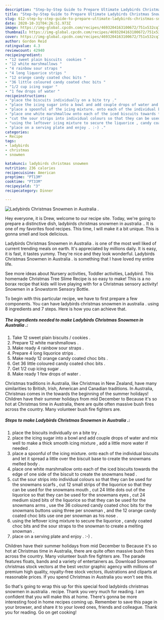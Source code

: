 ```yaml
---
description: "Step-by-Step Guide to Prepare Ultimate Ladybirds Christmas Snowmen in Australia ."
title: "Step-by-Step Guide to Prepare Ultimate Ladybirds Christmas Snowmen in Australia ."
slug: 612-step-by-step-guide-to-prepare-ultimate-ladybirds-christmas-snowmen-in-australia
date: 2020-10-31T04:26:51.973Z
image: https://img-global.cpcdn.com/recipes/4693204163100672/751x532cq70/ladybirds-christmas-snowmen-in-australia-recipe-main-photo.jpg
thumbnail: https://img-global.cpcdn.com/recipes/4693204163100672/751x532cq70/ladybirds-christmas-snowmen-in-australia-recipe-main-photo.jpg
cover: https://img-global.cpcdn.com/recipes/4693204163100672/751x532cq70/ladybirds-christmas-snowmen-in-australia-recipe-main-photo.jpg
author: Gordon Reid
ratingvalue: 4.3
reviewcount: 42940
recipeingredient:
- "12 sweet plain biscuits  cookies "
- "12 white marshmallows "
- "4 rainbow sour straps "
- "4 long liquorice strips "
- "12 orange candy coated choc bits "
- "36 little coloured candy coated choc bits "
- "1/2 cup icing sugar "
- "1 few drops of water "
recipeinstructions:
- "place the biscuits individually on a bite try ."
- "place the icing sugar into a bowl and add couple drops of water and mix well to make a thick smooth icing mixture , add a little more water if needed ."
- "place a spoonful of the icing mixture. onto each of the individual biscuits and let it spread a little over the biscuit base to create the snowmans melted body ."
- "place one white marshmallow onto each of the iced biscuits towards the edge of one side of the biscuit to create the snowmans head ."
- "cut the sour strips into individual colours so that they can be used for the snowmans scarfs , cut 12 small strips of the liquorice so that they can be used for the snowmans mouth , cut 24 little dots out of the liquorice so that they can be used for the snowmans eyes , cut 24 medium sized bits of the liquorice so that they can be used for the snowmans arms , use the 36 coloured candy coated choc bits for the snowmans buttons using three per snowman , and the 12 orange candy coated choc bits use one per snowman as his nose ."
- "using the leftover icing mixture to secure the liquorice , candy coated choc bits and the sour straps to the snowman to create a melting snowman ."
- "place on a serving plate and enjoy . :-) ."
categories:
- Recipe
tags:
- ladybirds
- christmas
- snowmen

katakunci: ladybirds christmas snowmen 
nutrition: 236 calories
recipecuisine: American
preptime: "PT13M"
cooktime: "PT33M"
recipeyield: "3"
recipecategory: Dinner

---
```



![Ladybirds Christmas Snowmen in Australia .](https://img-global.cpcdn.com/recipes/4693204163100672/751x532cq70/ladybirds-christmas-snowmen-in-australia-recipe-main-photo.jpg)

Hey everyone, it is Drew, welcome to our recipe site. Today, we're going to prepare a distinctive dish, ladybirds christmas snowmen in australia .. It is one of my favorites food recipes. This time, I will make it a bit unique. This is gonna smell and look delicious.

Ladybirds Christmas Snowmen in Australia . is one of the most well liked of current trending meals on earth. It's appreciated by millions daily. It is easy, it is fast, it tastes yummy. They're nice and they look wonderful. Ladybirds Christmas Snowmen in Australia . is something that I have loved my entire life.

See more ideas about Nursery activities, Toddler activities, Ladybird. This homemade Christmas Tree Slime Recipe is so easy to make! This is a no borax recipe that kids will love playing with for a Christmas sensory activity! Snowmen in a Snowstorm Sensory Bottle.


To begin with this particular recipe, we have to first prepare a few components. You can have ladybirds christmas snowmen in australia . using 8 ingredients and 7 steps. Here is how you can achieve that.

<!--inarticleads1-->

##### The ingredients needed to make Ladybirds Christmas Snowmen in Australia .:

1. Take 12 sweet plain biscuits / cookies .
1. Prepare 12 white marshmallows .
1. Make ready 4 rainbow sour straps .
1. Prepare 4 long liquorice strips .
1. Make ready 12 orange candy coated choc bits .
1. Get 36 little coloured candy coated choc bits .
1. Get 1/2 cup icing sugar .
1. Make ready 1 few drops of water .


Christmas traditions in Australia, like Christmas in New Zealand, have many similarities to British, Irish, American and Canadian traditions. In Australia, Christmas comes in the towards the beginning of the summer holidays! Children have their summer holidays from mid December to Because it&#39;s so hot at Christmas time in Australia, there are quite often massive bush fires across the country. Many volunteer bush fire fighters are. 

<!--inarticleads2-->

##### Steps to make Ladybirds Christmas Snowmen in Australia .:

1. place the biscuits individually on a bite try .
1. place the icing sugar into a bowl and add couple drops of water and mix well to make a thick smooth icing mixture , add a little more water if needed .
1. place a spoonful of the icing mixture. onto each of the individual biscuits and let it spread a little over the biscuit base to create the snowmans melted body .
1. place one white marshmallow onto each of the iced biscuits towards the edge of one side of the biscuit to create the snowmans head .
1. cut the sour strips into individual colours so that they can be used for the snowmans scarfs , cut 12 small strips of the liquorice so that they can be used for the snowmans mouth , cut 24 little dots out of the liquorice so that they can be used for the snowmans eyes , cut 24 medium sized bits of the liquorice so that they can be used for the snowmans arms , use the 36 coloured candy coated choc bits for the snowmans buttons using three per snowman , and the 12 orange candy coated choc bits use one per snowman as his nose .
1. using the leftover icing mixture to secure the liquorice , candy coated choc bits and the sour straps to the snowman to create a melting snowman .
1. place on a serving plate and enjoy . :-) .


Children have their summer holidays from mid December to Because it&#39;s so hot at Christmas time in Australia, there are quite often massive bush fires across the country. Many volunteer bush fire fighters are. The parade features floats, bands and a variety of entertainers as. Download Snowman christmas stock vectors at the best vector graphic agency with millions of premium high quality, royalty-free stock vectors, illustrations and cliparts at reasonable prices. If you spend Christmas in Australia you won&#39;t see this. 

So that's going to wrap this up for this special food ladybirds christmas snowmen in australia . recipe. Thank you very much for reading. I am confident that you will make this at home. There's gonna be more interesting food in home recipes coming up. Remember to save this page in your browser, and share it to your loved ones, friends and colleague. Thank you for reading. Go on get cooking!
